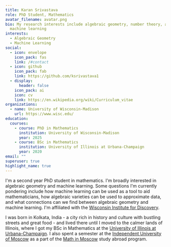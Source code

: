 ```yaml
---
title: Karan Srivastava
role: PhD Student, Mathematics
avatar_filename: avatar.png
bio: My research interests include algebraic geometry, number theory, and
  machine learning
interests:
  - Algebraic Geometry
  - Machine Learning
social:
  - icon: envelope
    icon_pack: fas
    link: /#contact
  - icon: github
    icon_pack: fab
    link: https://github.com/ksrivastava1
  - display:
      header: false
    icon_pack: ai
    icon: cv
    link: https://en.wikipedia.org/wiki/Curriculum_vitae
organizations:
  - name: University of Wisconsin-Madison
    url: https://www.wisc.edu/
education:
  courses:
    - course: PhD in Mathematics
      institution: University of Wisconsin-Madison
      year: 2025
    - course: BSc in Mathematics
      institution: University of Illinois at Urbana-Champaign
      year: 2020
email: ""
superuser: true
highlight_name: true
---
```

I'm a second year PhD student in mathematics. I'm broadly interested in algebraic geometry and machine learning. Some questions I'm currently pondering include how machine learning can be used as a tool to aid mathematicians, how algebraic varieties can be used to approximate data, and what connections can we find between algebraic geometry and machine learning. I'm affiliated with the [Wisconsin Institute for Discovery](https://wid.wisc.edu/). 

I was born in Kolkata, India - a city rich in history and culture with bustling streets and great food - and lived there until I moved to the calmer lands of Illinois, where I got my BSc in Mathematics at the [University of Illinois at Urbana-Champaign](https://illinois.edu/). I also spent a semester at the [Independent University of Moscow](https://ium.mccme.ru/english/) as a part of the [Math in Moscow](https://mathinmoscow.org/) study abroad program.